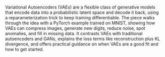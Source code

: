 Variational Autoencoders (VAEs) are a flexible class of generative models that encode data into a probabilistic latent space and decode it back, using a reparameterization trick to keep training differentiable. The piece walks through the idea with a PyTorch example trained on MNIST, showing how VAEs can compress images, generate new digits, reduce noise, spot anomalies, and fill in missing data. It contrasts VAEs with traditional autoencoders and GANs, explains the loss terms like reconstruction plus KL divergence, and offers practical guidance on when VAEs are a good fit and how to get started.